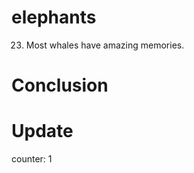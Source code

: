 # elephants

23.  Most whales have amazing memories.

# Conclusion

# Update

counter: 1
 
  
  
  
 
  
 
 
